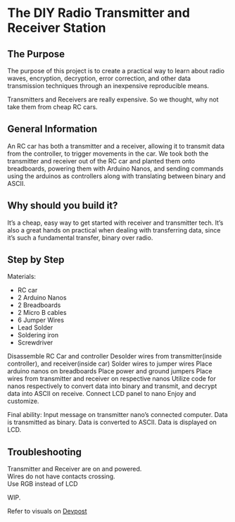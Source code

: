 # The DIY Radio Transmitter and Receiver Station

## The Purpose
The purpose of this project is to create a practical way to learn about radio waves, encryption, decryption, error correction, and other data transmission techniques through an inexpensive reproducible means. 

Transmitters and Receivers are really expensive. So we thought, why not take them from cheap RC cars. 

## General Information
An RC car has both a transmitter and a receiver, allowing it to transmit data from the controller, to trigger movements in the car. We took both the transmitter and receiver out of the RC car and planted them onto breadboards, powering them with Arduino Nanos, and sending commands using the arduinos as controllers along with translating between binary and ASCII. 

## Why should you build it?
It’s a cheap, easy way to get started with receiver and transmitter tech. It’s also a great hands on practical when dealing with transferring data, since it’s such a fundamental transfer, binary over radio. 

## Step by Step

Materials:
- RC car
- 2 Arduino Nanos
- 2 Breadboards
- 2 Micro B cables
- 6 Jumper Wires
- Lead Solder
- Soldering iron
- Screwdriver

Disassemble RC Car and controller
Desolder wires from transmitter(inside controller), and receiver(inside car)
Solder wires to jumper wires
Place arduino nanos on breadboards
Place power and ground jumpers
Place wires from transmitter and receiver on respective nanos
Utilize code for nanos respectively to convert data into binary and transmit, and decrypt data into ASCII on receive.
Connect LCD panel to nano
Enjoy and customize.

Final ability: Input message on transmitter nano’s connected computer. Data is transmitted as binary. Data is converted to ASCII. Data is displayed on LCD.

## Troubleshooting

Transmitter and Receiver are on and powered.<br>
Wires do not have contacts crossing.<br>
Use RGB instead of LCD

WIP.

Refer to visuals on [Devpost](https://devpost.com/software/the-stolen-car-radio)

